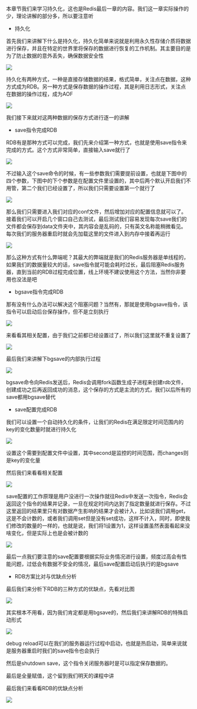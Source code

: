 本章节我们来学习持久化，这也是Redis最后一章的内容。我们这一章实际操作的少，理论讲解的部分多，所以要注意听

- 持久化

首先我们来讲解下什么是持久化，持久化简单来说就是利用永久性存储介质将数据进行保存，并且在特定的世界里将保存的数据进行恢复的工作机制。其主要目的是为了防止数据的意外丢失，确保数据安全性

![](D:/Rolin的学习笔记/youdaonote-pull/youdaonote/youdaonote-images/WEBRESOURCE5dc451ee9aa21528e9ebd43a126fd9d8.png)

持久化有两种方式，一种是直接存储数据的结果，格式简单，关注点在数据，这种方式成为RDB。另一种方式是保存数据的操作过程，其是利用日志形式，关注点在数据的操作过程，成为AOF

![](D:/Rolin的学习笔记/youdaonote-pull/youdaonote/youdaonote-images/WEBRESOURCEba9ab1aea4e321151a37a278028bee1a.png)

我们接下来就对这两种数据的保存方式进行逐一的讲解

- save指令完成RDB

RDB有是那种方式可以完成，我们先来介绍第一种方式，也就是使用save指令来完成的方式。这个方式非常简单，直接输入save就行了

![](D:/Rolin的学习笔记/youdaonote-pull/youdaonote/youdaonote-images/WEBRESOURCEd0ab4ab59b4f5f61f9c9f880237d8169.png)

不过输入这个save命令的时候，有一些参数我们需要提前设置，也就是下图中的四个参数，下图中的下个参数是在配置文件里设置的，其中后两个默认开启我们不用管，第二个我们已经设置了，所以我们只需要设置第一个就行了

![](D:/Rolin的学习笔记/youdaonote-pull/youdaonote/youdaonote-images/WEBRESOURCEad37d32cb84788382a0657956481c8a2.png)

那么我们只需要进入我们对应的conf文件，然后增加对应的配置信息就可以了。接着我们可以开启几个窗口自己去测试，最后测试我们容易发现每次save我们的文件都会保存到data文件夹中，其内容会是乱码的，只有英文名称能稍微看见。每次我们的服务器重启时就会先加载这里的文件进入到内存中接着再运行

![](D:/Rolin的学习笔记/youdaonote-pull/youdaonote/youdaonote-images/WEBRESOURCEa461d3b79ccedb9dcbadb628d940d607.png)

那么这种方式有什么弊端呢？其最大的弊端就是我们的Redis服务器是单线程的，如果我们的数据量较大的话，save指令就可能会耗时过长，最后阻塞Redis服务器，直到当前的RDB过程完成位置，线上环境不建议使用这个方法，当然你非要用也没法是吧

- bgsave指令完成RDB

那有没有什么办法可以解决这个阻塞问题？当然有，那就是使用bgsave指令，该指令可以启动后台保存操作，但不是立刻执行

![](D:/Rolin的学习笔记/youdaonote-pull/youdaonote/youdaonote-images/WEBRESOURCEc854d1bf7834d505bb63bfb8f62890c3.png)

来看看其相关配置，由于我们之前都已经设置过了，所以我们这里就不重复设置了

![](D:/Rolin的学习笔记/youdaonote-pull/youdaonote/youdaonote-images/WEBRESOURCEf74df7b6e105e249436ffb7c57fba85b.png)

最后我们来讲解下bgsave的内部执行过程

![](D:/Rolin的学习笔记/youdaonote-pull/youdaonote/youdaonote-images/WEBRESOURCE2bea02a89258d6822c9356208b26cee9.png)

bgsave命令向Redis发送后，Redis会调用fork函数生成子进程来创建rdb文件，创建成功之后再返回成功的消息，这个保存的方式是主流的方式，我们以后所有的save都用bgsave替代

- save配置完成RDB

我们可以设置一个自动持久化的条件，让我们的Redis在满足限定时间范围内的key的变化数量时就进行持久化

![](D:/Rolin的学习笔记/youdaonote-pull/youdaonote/youdaonote-images/WEBRESOURCE8a2152ce66e082fe38188864fbdbf529.png)

设置这个需要到配置文件中设置，其中second是监控的时间范围，而changes则是key的变化量

然后我们来看看相关配置

![](D:/Rolin的学习笔记/youdaonote-pull/youdaonote/youdaonote-images/WEBRESOURCE69abc2d315e0ca83dc134fc824b4a2db.png)

save配置的工作原理是用户没进行一次操作就往Redis中发送一次指令，Redis会返回这个指令的结果并记录，一旦在规定时间内达到了指定数量就进行保存。不过这里返回的结果里只有对数据产生影响的结果才会被计入，比如说我们调用get，这是不会计数的，或者我们调用set但是没有set成功，这样不计入，同时，即使我们修改的数量的一样的，也就是说，我们将1设置为1，这样设置虽然表面看起来没啥变化，但是实际上也是会被计数的

![](D:/Rolin的学习笔记/youdaonote-pull/youdaonote/youdaonote-images/WEBRESOURCEa2d1eb42d4542603655ba35f397701c1.png)

最后一点我们要注意的save配置要根据实际业务情况进行设置，频度过高会有性能问题，过低会有数据不安全的情况，最后save配置启动后执行的是bgsave

- RDB方案比对与优缺点分析

最后我们来分析下RDB的三种方式的优缺点，先看对比图

![](D:/Rolin的学习笔记/youdaonote-pull/youdaonote/youdaonote-images/WEBRESOURCE94c96c429a5df8216033d919d5c9e4af.png)

其实根本不用看，因为我们肯定都是用bgsave的，然后我们来讲解RDB的特殊启动形式

![](D:/Rolin的学习笔记/youdaonote-pull/youdaonote/youdaonote-images/WEBRESOURCE6d001ca1f25fd96eec20b373b45f1d51.png)

debug reload可以在我们的服务器运行过程中启动，也就是热启动，简单来说就是服务器重启时我们的save指令也会执行

然后是shutdown save，这个指令关闭服务器时是可以指定保存数据的。

最后是全量赋值，这个留到我们明天的课程中讲

最后我们来看看RDB的优缺点分析

![](D:/Rolin的学习笔记/youdaonote-pull/youdaonote/youdaonote-images/WEBRESOURCE30e5477d6da4486fbb30f2f412d30ad7.png)


